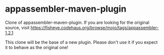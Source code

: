 appassembler-maven-plugin
=========================

Clone of appassembler-maven-plugin. If you are looking for the original source, visit https://fisheye.codehaus.org/browse/mojo/tags/appassembler-1.2.1

This clone will be the base of a new plugin. Please don't use it if you expect it to behave as the original one!